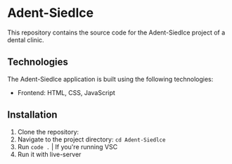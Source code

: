 # Adent-Siedlce

This repository contains the source code for the Adent-Siedlce project of a dental clinic.

## Technologies

The Adent-Siedlce application is built using the following technologies:

- Frontend: HTML, CSS, JavaScript

## Installation
1. Clone the repository:
2. Navigate to the project directory: `cd Adent-Siedlce`
3. Run `code .` | If you're running VSC
4. Run it with live-server